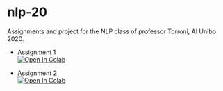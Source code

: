 # nlp-20
Assignments and project for the NLP class of professor Torroni, AI Unibo 2020. 

- Assignment 1  
[![Open In Colab](https://colab.research.google.com/assets/colab-badge.svg)](https://github.com/buoi/nlp-20/blob/main/Assignment1.ipynbAssignment1.ipynb)

- Assignment 2  
[![Open In Colab](https://colab.research.google.com/assets/colab-badge.svg)](https://github.com/buoi/nlp-20/blob/main/Assignment1.ipynb/Assignment_2.ipynb)

